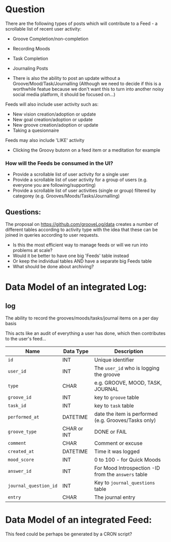 # Question

There are the following types of posts which will contribute to a Feed - a scrollable list of recent user activity:

* Groove Completion/non-completion
* Recording Moods
* Task Completion
* Journaling Posts

* There is also the ability to post an update without a Groove/Mood/Task/Journalling (Although we need to decide if this is a worthwhile featue because we don't want this to turn into another noisy social media platform, it should be focused on...)

Feeds will also include user activity such as:
* New vision creation/adoption or update
* New goal creation/adoption or update
* New groove creation/adoption or update
* Taking a quesionnaire

Feeds may also include 'LIKE' activity
* Clicking the Groovy butonn on a feed item or a meditation for example

### How will the Feeds be consumed in the UI?
* Provide a scrollable list of user activity for a single user
* Provide a scrollable list of user activity for a group of users (e.g. everyone you are following/supporting)
* Provide a scrollable list of user activities (single or group) filtered by categorey (e.g. Grooves/Moods/Tasks/Journalling)

## Questions:
The proposal on https://github.com/grooveLog/data creates a number of different tables according to activity type with the idea that these can be joined in queries according to user requests.

* Is this the most efficient way to manage feeds or will we run into problems at scale?
* Would it be better to have one big 'Feeds' table instead
* Or keep the individual tables AND have a separate big Feeds table
* What should be done about archiving?

# Data Model of an integrated Log:

## log
The ability to record the grooves/moods/tasks/journal items on a per day basis

This acts like an audit of everything a user has done, which then contributes to the user's feed...

| Name | Data Type | Description |
| ------------- | ------------- | ---------- |
| `id` | INT  | Unique identifier |
| `user_id` | INT  | The `user_id` who is logging the groove |
| `type` | CHAR | e.g. GROOVE, MOOD, TASK, JOURNAL |
| `groove_id` | INT  | key to `groove` table |
| `task_id` | INT  | key to `task` table |
| `performed_at` | DATETIME  | date the item is performed (e.g. Grooves/Tasks only) |
| `groove_type` | CHAR or INT  | DONE or FAIL |
| `comment` | CHAR | Comment or excuse |
| `created_at` | DATETIME | Time it was logged | 
| `mood_score` | INT  | 0 to 100 - for Quick Moods |
| `answer_id` | INT  | For Mood Introspection -ID from the `answers` table |
| `journal_question_id` | INT  | Key to `journal_questions` table |
| `entry` | CHAR  | The journal entry |

# Data Model of an integrated Feed:
This feed could be perhaps be generated by a CRON script?
